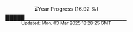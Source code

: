 <p align="center">
⏳Year Progress (16.92 %) <br>
█████▁▁▁▁▁▁▁▁▁▁▁▁▁▁▁▁▁▁▁▁▁▁▁▁▁ <br>
<sub>Updated: Mon, 03 Mar 2025 18:28:25 GMT</sub>
</p>

